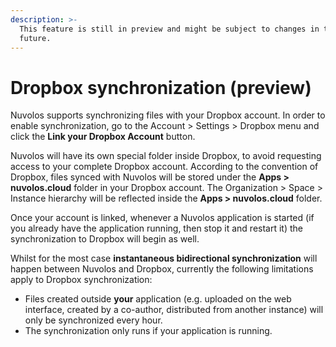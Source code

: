 ```yaml
---
description: >-
  This feature is still in preview and might be subject to changes in the
  future.
---
```


# Dropbox synchronization \(preview\)

Nuvolos supports synchronizing files with your Dropbox account. In order to enable synchronization, go to the Account &gt;  Settings &gt; Dropbox menu and click the **Link your Dropbox Account** button. 

Nuvolos will have its own special folder inside Dropbox, to avoid requesting access to your complete Dropbox account. According to the convention of Dropbox, files synced with Nuvolos will be stored under the **Apps &gt; nuvolos.cloud** folder in your Dropbox account. The Organization &gt; Space &gt; Instance hierarchy will be reflected inside the **Apps &gt; nuvolos.cloud** folder.

Once your account is linked, whenever a Nuvolos application is started \(if you already have the application running, then stop it and restart it\) the synchronization to Dropbox will begin as well.

Whilst for the most case **instantaneous bidirectional synchronization** will happen between Nuvolos and Dropbox, currently the following limitations apply to Dropbox synchronization:

* Files created outside **your** application \(e.g. uploaded on the web interface, created by a co-author, distributed from another instance\) will only be synchronized every hour.
* The synchronization only runs if your application is running.


